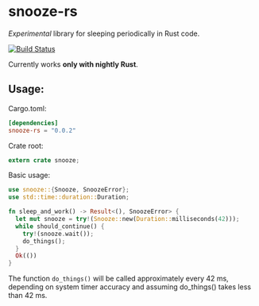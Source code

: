 snooze-rs
=========

*Experimental* library for sleeping periodically in Rust code.

[![Build Status](https://travis-ci.org/Gekkio/snooze-rs.svg?branch=master)](https://travis-ci.org/Gekkio/snooze-rs)

Currently works **only with nightly Rust**.

## Usage:

Cargo.toml:

```toml
[dependencies]
snooze-rs = "0.0.2"
```

Crate root:

```rust
extern crate snooze;
```

Basic usage:

```rust
use snooze::{Snooze, SnoozeError};
use std::time::duration::Duration;

fn sleep_and_work() -> Result<(), SnoozeError> {
  let mut snooze = try!(Snooze::new(Duration::milliseconds(42)));
  while should_continue() {
    try!(snooze.wait());
    do_things();
  }
  Ok(())
}
```

The function `do_things()` will be called approximately every 42 ms, depending on
system timer accuracy and assuming do_things() takes less than 42 ms.
